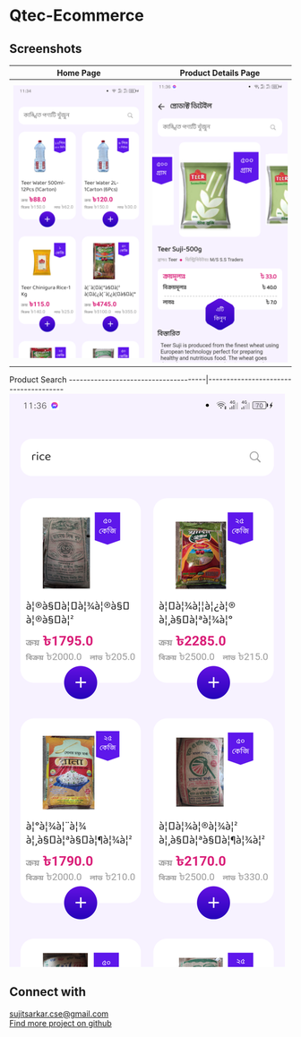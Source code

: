 # Qtec-Ecommerce

## Screenshots
Home Page                             | Product Details Page
--------------------------------------|--------------------------------------
![image info](assets/screen_shots/home.png) | ![image info](assets/screen_shots/details.png)

Product Search
--------------------------------------|--------------------------------------
![image info](assets/screen_shots/search.png)


## Connect with
<a href="mailto:sujitsarkar.cse@gmail.com">sujitsarkar.cse@gmail.com</a><br>
<a href="https://github.com/SujitSarkar">Find more project on github</a>
